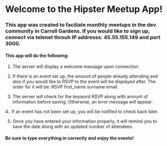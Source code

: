 # Welcome to the Hipster Meetup App!

### This app was created to faciliate monthly meetups in the dev community in Carroll Gardens. If you would like to sign up, connect via telenet throuh IP addresss: 45.55.155.149 and port 3000.

#### This app will do the following: 

1. The server will display a welcome message upon connection. 

2. If there is an event set up, the amount of people already attending and also if you would like to RSVP to the event will be displayed after. The order for it will be: RSVP first_name surname email. 

3. The server will check for the keyword RSVP along with amount of information before saving. Otherwise, an error message will appear. 

4.. If an event has not been set up, you will be notified to check back later. 

5. Once you have entered your information properly, it will remind you to save the date along with an updated number of attendees. 


#### Be sure to type everything in correctly and enjoy the events!